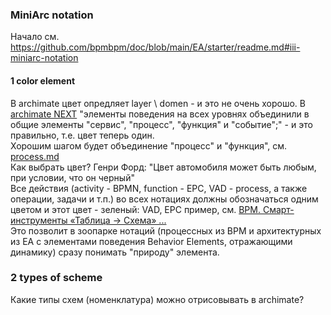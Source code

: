 ### MiniArc notation
Начало см. https://github.com/bpmbpm/doc/blob/main/EA/starter/readme.md#iii-miniarc-notation

#### 1 color element
В archimate цвет опредляет layer \ domen - и это не очень хорошо. В [archimate NEXT](https://github.com/bpmbpm/doc/blob/main/BPM/notation/ArchiMate/readme.md#archimate-next-specification) "элементы поведения на всех уровнях объединили в общие элементы "сервис", "процесс", "функция" и "событие";" - и это правильно, т.е. цвет теперь один.    
Хорошим шагом будет объединение "процесс" и "функция", см. [process.md](https://github.com/bpmbpm/doc/blob/main/METAMODEL/PROCESS/process.md)  
Как выбрать цвет?  Генри Форд: "Цвет автомобиля может быть любым, при условии, что он черный"  
Все действия (activity - BPMN, function - EPC, VAD - process, а также операции, задачи и т.п.) во всех нотациях должны обозначаться одним цветом и этот цвет - зеленый: VAD, EPC пример, см. [ВРМ. Смарт-инструменты «Таблица -> Схема» ...](https://habr.com/ru/articles/810851/)  
Это позволит в зоопарке нотаций (процессных из BPM и архитектурных из EA с элементами поведения Behavior Elements, отражающими динамику) сразу понимать "природу" элемента.  

### 2 types of scheme
Какие типы схем (номенклатура) можно отрисовывать в archimate? 
